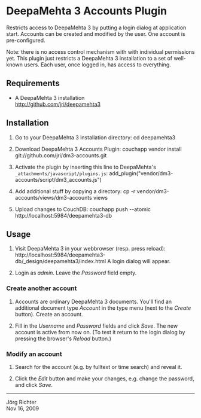 
DeepaMehta 3 Accounts Plugin
============================

Restricts access to DeepaMehta 3 by putting a login dialog at application start.
Accounts can be created and modified by the user. One account is pre-configured.

Note: there is no access control mechanism with with individual permissions yet.
This plugin just restricts a DeepaMehta 3 installation to a set of well-known users.
Each user, once logged in, has access to everything.


Requirements
------------

* A DeepaMehta 3 installation  
  <http://github.com/jri/deepamehta3>


Installation
------------

1.  Go to your DeepaMehta 3 installation directory:
        cd deepamehta3

2.  Download DeepaMehta 3 Accounts Plugin:
        couchapp vendor install git://github.com/jri/dm3-accounts.git

3.  Activate the plugin by inserting this line to DeepaMehta's `_attachments/javascript/plugins.js`:
        add_plugin("vendor/dm3-accounts/script/dm3_accounts.js")

4.  Add additional stuff by copying a directory:
        cp -r vendor/dm3-accounts/views/dm3-accounts views

5.  Upload changes to CouchDB:
        couchapp push --atomic http://localhost:5984/deepamehta3-db


Usage
-----

1.  Visit DeepaMehta 3 in your webbrowser (resp. press reload):
        http://localhost:5984/deepamehta3-db/_design/deepamehta3/index.html
    A login dialog will appear.

2.  Login as *admin*. Leave the *Password* field empty.

### Create another account ###

1.  Accounts are ordinary DeepaMehta 3 documents. You'll find an additional document type *Account*
    in the type menu (next to the *Create* button). Create an account.

2.  Fill in the *Username* and *Password* fields and click *Save*. The new account is active from now on.
    (To test it return to the login dialog by pressing the browser's *Reload* button.)

### Modify an account ###

1.  Search for the account (e.g. by fulltext or time search) and reveal it.

2.  Click the *Edit* button and make your changes, e.g. change the password, and click *Save*.


------------
Jörg Richter  
Nov 16, 2009
